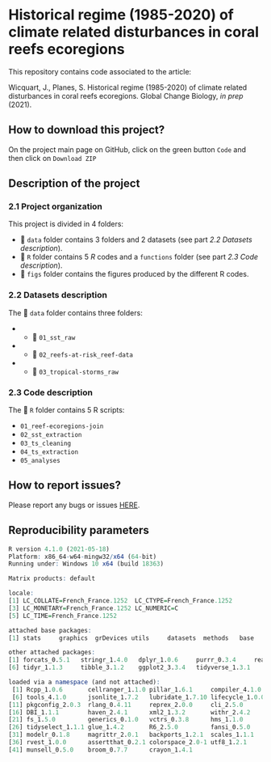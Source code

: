 # **Historical regime (1985-2020) of climate related disturbances in coral reefs ecoregions**


This repository contains code associated to the article:

Wicquart, J., Planes, S. Historical regime (1985-2020) of climate related disturbances in coral reefs ecoregions. Global Change Biology, _in prep_ (2021).

## How to download this project?

On the project main page on GitHub, click on the green button `Code` and then click on `Download ZIP`


## Description of the project

### 2.1 Project organization

This project is divided in 4 folders:

* :open_file_folder:	`data` folder contains 3 folders and 2 datasets (see part _2.2 Datasets description_).
* :open_file_folder:	`R` folder contains 5 _R_ codes and a `functions` folder (see part _2.3 Code description_).
* :open_file_folder:	`figs` folder contains the figures produced by the different R codes. 

### 2.2 Datasets description

The :open_file_folder: `data` folder contains three folders:

* * :open_file_folder: `01_sst_raw`
* * :open_file_folder: `02_reefs-at-risk_reef-data`
* * :open_file_folder: `03_tropical-storms_raw`

### 2.3 Code description

The :open_file_folder: `R` folder contains 5 R scripts:

* `01_reef-ecoregions-join`
* `02_sst_extraction`
* `03_ts_cleaning`
* `04_ts_extraction`
* `05_analyses`

## How to report issues?

Please report any bugs or issues [HERE](https://github.com/JWicquart/reefs_sst/issues).


## Reproducibility parameters

```R
R version 4.1.0 (2021-05-18)
Platform: x86_64-w64-mingw32/x64 (64-bit)
Running under: Windows 10 x64 (build 18363)

Matrix products: default

locale:
[1] LC_COLLATE=French_France.1252  LC_CTYPE=French_France.1252   
[3] LC_MONETARY=French_France.1252 LC_NUMERIC=C                  
[5] LC_TIME=French_France.1252    

attached base packages:
[1] stats     graphics  grDevices utils     datasets  methods   base     

other attached packages:
[1] forcats_0.5.1   stringr_1.4.0   dplyr_1.0.6     purrr_0.3.4     readr_1.4.0    
[6] tidyr_1.1.3     tibble_3.1.2    ggplot2_3.3.4   tidyverse_1.3.1

loaded via a namespace (and not attached):
 [1] Rcpp_1.0.6       cellranger_1.1.0 pillar_1.6.1     compiler_4.1.0   dbplyr_2.1.1    
 [6] tools_4.1.0      jsonlite_1.7.2   lubridate_1.7.10 lifecycle_1.0.0  gtable_0.3.0    
[11] pkgconfig_2.0.3  rlang_0.4.11     reprex_2.0.0     cli_2.5.0        rstudioapi_0.13 
[16] DBI_1.1.1        haven_2.4.1      xml2_1.3.2       withr_2.4.2      httr_1.4.2      
[21] fs_1.5.0         generics_0.1.0   vctrs_0.3.8      hms_1.1.0        grid_4.1.0      
[26] tidyselect_1.1.1 glue_1.4.2       R6_2.5.0         fansi_0.5.0      readxl_1.3.1    
[31] modelr_0.1.8     magrittr_2.0.1   backports_1.2.1  scales_1.1.1     ellipsis_0.3.2  
[36] rvest_1.0.0      assertthat_0.2.1 colorspace_2.0-1 utf8_1.2.1       stringi_1.6.2   
[41] munsell_0.5.0    broom_0.7.7      crayon_1.4.1    

```
